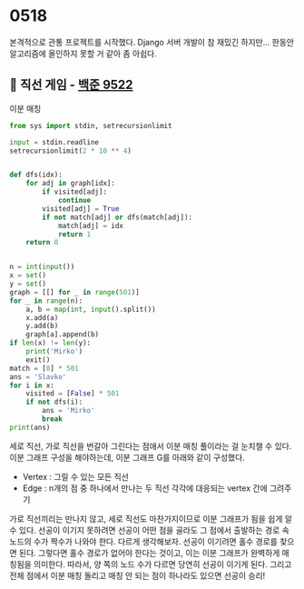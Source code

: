 # 0518

본격적으로 관통 프로젝트를 시작했다. Django 서버 개발이 참 재밌긴 하지만... 한동안 알고리즘에 올인하지 못할 거 같아 좀 아쉽다.



## :diamond_shape_with_a_dot_inside: 직선 게임 - [백준 9522](https://www.acmicpc.net/problem/9522)

이분 매칭

```python
from sys import stdin, setrecursionlimit

input = stdin.readline
setrecursionlimit(2 * 10 ** 4)


def dfs(idx):
    for adj in graph[idx]:
        if visited[adj]:
            continue
        visited[adj] = True
        if not match[adj] or dfs(match[adj]):
            match[adj] = idx
            return 1
    return 0


n = int(input())
x = set()
y = set()
graph = [[] for _ in range(501)]
for _ in range(n):
    a, b = map(int, input().split())
    x.add(a)
    y.add(b)
    graph[a].append(b)
if len(x) != len(y):
    print('Mirko')
    exit()
match = [0] * 501
ans = 'Slavko'
for i in x:
    visited = [False] * 501
    if not dfs(i):
        ans = 'Mirko'
        break
print(ans)
```

세로 직선, 가로 직선을 번갈아 그린다는 점애서 이분 매칭 풀이라는 걸 눈치챌 수 있다. 이분 그래프 구성을 해야하는데, 이분 그래프 G를 아래와 같이 구성했다.

- Vertex : 그릴 수 있는 모든 직선
- Edge : n개의 점 중 하나에서 만나는 두 직선 각각에 대응되는 vertex 간에 그려주기

가로 직선끼리는 만나지 않고, 세로 직선도 마찬가지이므로 이분 그래프가 됨을 쉽게 알 수 있다. 선공이 이기지 못하려면 선공이 어떤 점을 골라도 그 점에서 출발하는 경로 속 노드의 수가 짝수가 나와야 한다. 다르게 생각해보자. 선공이 이기려면 홀수 경로를 찾으면 된다. 그렇다면 홀수 경로가 없어야 한다는 것이고, 이는 이분 그래프가 완벽하게 매칭됨을 의미한다. 따라서, 양 쪽의 노드 수가 다르면 당연히 선공이 이기게 된다. 그리고 전체 점에서 이분 매칭 돌리고 매칭 안 되는 점이 하나라도 있으면 선공이 승리!